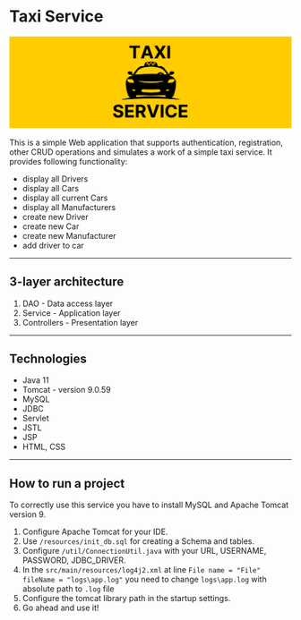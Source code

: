 # Taxi Service

![Alt text](readme.images/taxi-logo.png?raw=true "Database")

This is a simple Web application that supports authentication, registration, other CRUD operations and simulates a work of a simple taxi service.
It provides following functionality:
- display all Drivers
- display all Cars
- display all current Cars
- display all Manufacturers
- create new Driver
- create new Car
- create new Manufacturer
- add driver to car
---
## 3-layer architecture
1. DAO - Data access layer
2. Service - Application layer
3. Controllers - Presentation layer
---
## Technologies
- Java 11
- Tomcat - version 9.0.59
- MySQL
- JDBC
- Servlet
- JSTL
- JSP
- HTML, CSS
---
## How to run a project
To correctly use this service you have to install MySQL and Apache Tomcat version 9.
1. Configure Apache Tomcat for your IDE.
2. Use ```/resources/init_db.sql``` for creating a Schema and tables.
3. Configure ```/util/ConnectionUtil.java``` with your URL, USERNAME, PASSWORD, JDBC_DRIVER.
4. In the ```src/main/resources/log4j2.xml``` at line ```File name = "File" fileName = "logs\app.log"``` you need to change ```logs\app.log``` with absolute path to ```.log``` file
5. Configure the tomcat library path in the startup settings.
6. Go ahead and use it!